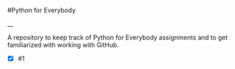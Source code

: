 #Python for Everybody

__

A repository to keep track of Python for Everybody assignments and to get familiarized with working with GitHub.

- [x] #1
